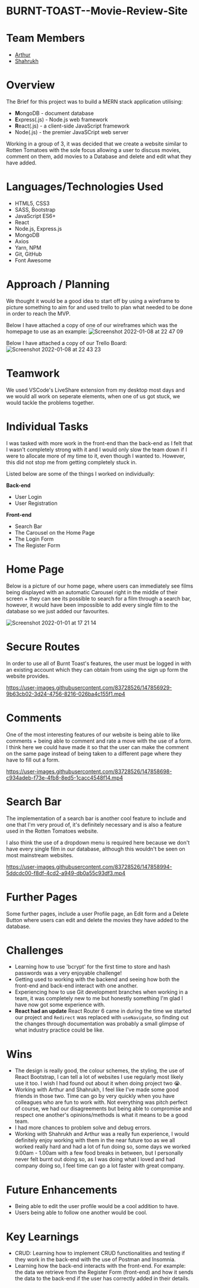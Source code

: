 # BURNT-TOAST--Movie-Review-Site

# Team Members 

* [Arthur](https://github.com/arthur-ruxton)
* [Shahrukh](https://github.com/shak-h)

# Overview 

The Brief for this project was to build a MERN stack application utilising:

* **M**ongoDB - document database
* **E**xpress(.js) - Node.js web framework
* **R**eact(.js) - a client-side JavaScript framework
* Node(.js) - the premier JavaSCript web server

Working in a group of 3, it was decided that we create a website similar to Rotten Tomatoes with the sole focus allowing a user to discuss movies, comment on them, add movies to a Database and delete and edit what they have added. 

# Languages/Technologies Used

* HTML5, CSS3
* SASS, Bootstrap
* JavaScript ES6+
* React
* Node.js, Express.js
* MongoDB
* Axios
* Yarn, NPM
* Git, GitHub
* Font Awesome

# Approach / Planning

We thought it would be a good idea to start off by using a wireframe to picture something to aim for and used trello to plan what needed to be done in order to reach the MVP.

Below I have attached a copy of one of our wireframes which was the homepage to use as an example:
![Screenshot 2022-01-08 at 22 47 09](https://user-images.githubusercontent.com/83728526/148662437-f827e0ae-3e96-43b6-a8e7-0c29fc0d9fa7.png)


Below I have attached a copy of our Trello Board: 
![Screenshot 2022-01-08 at 22 43 23](https://user-images.githubusercontent.com/83728526/148662363-45a84bb0-4ac6-4989-8cf0-676afeb9a923.png)


# Teamwork

We used VSCode's LiveShare extension from my desktop most days and we would all work on seperate elements, when one of us got stuck, we would tackle the problems together.  

# Individual Tasks

I was tasked with more work in the front-end than the back-end as I felt that I wasn't completely strong with it and I would only slow the team down if I were to allocate more of my time to it, even though I wanted to. However, this did not stop me from getting completely stuck in. 

Listed below are some of the things I worked on individually: 

**Back-end**
* User Login 
* User Registration

**Front-end**
* Search Bar 
* The Carousel on the Home Page
* The Login Form
* The Register Form 

# Home Page 

Below is a picture of our home page, where users can immediately see films being displayed with an automatic Carousel right in the middle of their screen + they can see its possible to search for a film through a search bar, however, it would have been impossible to add every single film to the database so we just added our favourites.  

![Screenshot 2022-01-01 at 17 21 14](https://user-images.githubusercontent.com/83728526/147856266-5e0a6b69-40c0-4dca-8cb0-ab93bb35b0f3.png)

# Secure Routes 

In order to use all of Burnt Toast's features, the user must be logged in with an existing account which they can obtain from using the sign up form the website provides. 

https://user-images.githubusercontent.com/83728526/147856929-9b63cb02-3d24-4756-8216-026ba4c155f1.mp4

# Comments

One of the most interesting features of our website is being able to like comments + being able to comment and rate a move with the use of a form. I think here we could have made it so that the user can make the comment on the same page instead of being taken to a different page where they have to fill out a form. 

https://user-images.githubusercontent.com/83728526/147858698-c934adeb-f73e-4fb8-8ed5-1cacc4548f14.mp4

# Search Bar

The implementation of a search bar is another cool feature to include and one that I'm very proud of, it's definitely necessary and is also a feature used in the Rotten Tomatoes website. 

I also think the use of a dropdown menu is required here because we don't have every single film in our database, although this wouldn't be seen on most mainstream websites. 

https://user-images.githubusercontent.com/83728526/147858994-5ddcdc00-f8df-4cd2-a949-db0a55c93df3.mp4


# Further Pages

Some further pages, include a user Profile page, an Edit form and a Delete Button where users can edit and delete the movies they have added to the database. 


# Challenges 

* Learning how to use 'bcrypt' for the first time to store and hash passwords was a very enjoyable challenge! 
* Getting used to working with the backend and seeing how both the front-end and back-end interact with one another. 
* Experiencing how to use Git development branches when working in a team, it was completely new to me but honestly something I'm glad I have now got some experience with. 
* **React had an update** React Router 6 came in during the time we started our project and `Redirect` was replaced with `useNavigate`, so finding out the changes through documentation was probably a small glimpse of what industry practice could be like. 

# Wins 

* The design is really good, the colour schemes, the styling, the use of React Bootstrap, I can tell a lot of websites I use regularly most likely use it too. I wish I had found out about it when doing project two :sob:.  
* Working with Arthur and Shahrukh, I feel like I've made some good friends in those two. Time can go by very quickly when you have colleagues who are fun to work with. Not everything was pitch perfect of course, we had our disagreements but being able to compromise and respect one another's opinions/methods is what it means to be a good team.
* I had more chances to problem solve and debug errors.
* Working with Shahrukh and Arthur was a really fun experience, I would definitely enjoy working with them in the near future too as we all worked really hard and had a lot of fun doing so, some days we worked 9.00am - 1.00am with a few food breaks in between, but I personally never felt burnt out doing so, as I was doing what I loved and had company doing so, I feel time can go a lot faster with great company. 

# Future Enhancements

* Being able to edit the user profile would be a cool addition to have.
* Users being able to follow one another would be cool. 

# Key Learnings

* CRUD: Learning how to implement CRUD functionalities and testing if they work in the back-end with the use of Postman and Insomnia.
* Learning how the back-end interacts with the front-end. For example: the data we retrieve from the Register Form (front-end) and how it sends the data to the back-end if the user has correctly added in their details.

